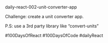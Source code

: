 daily-react-002-unit-converter-app

Challenge: create a unit converter app.

P.S: use a 3rd party library like “convert-units”

#100DaysOfReact #100DaysOfCode #dailyReact

